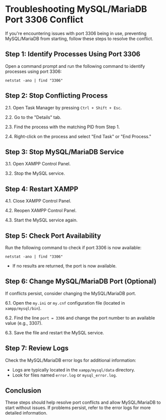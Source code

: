 # Troubleshooting MySQL/MariaDB Port 3306 Conflict

If you're encountering issues with port 3306 being in use, preventing MySQL/MariaDB from starting, follow these steps to resolve the conflict.

## Step 1: Identify Processes Using Port 3306

Open a command prompt and run the following command to identify processes using port 3306:  

`netstat -ano | find "3306"`  

## Step 2: Stop Conflicting Process

2.1. Open Task Manager by pressing `Ctrl + Shift + Esc`.

2.2. Go to the "Details" tab.

2.3. Find the process with the matching PID from Step 1.

2.4. Right-click on the process and select "End Task" or "End Process."
## Step 3: Stop MySQL/MariaDB Service

3.1. Open XAMPP Control Panel.

3.2. Stop the MySQL service.

## Step 4: Restart XAMPP

4.1. Close XAMPP Control Panel.

4.2. Reopen XAMPP Control Panel.

4.3. Start the MySQL service again.

## Step 5: Check Port Availability

Run the following command to check if port 3306 is now available:  

`netstat -ano | find "3306"`  
- If no results are returned, the port is now available.  

## Step 6: Change MySQL/MariaDB Port (Optional)

If conflicts persist, consider changing the MySQL/MariaDB port.

6.1. Open the `my.ini` or `my.cnf` configuration file (located in `xampp/mysql/bin`).

6.2. Find the line `port = 3306` and change the port number to an available value (e.g., 3307).

6.3. Save the file and restart the MySQL service.

## Step 7: Review Logs

Check the MySQL/MariaDB error logs for additional information:

- Logs are typically located in the `xampp/mysql/data` directory.
- Look for files named `error.log` or `mysql_error.log`.

## Conclusion

These steps should help resolve port conflicts and allow MySQL/MariaDB to start without issues. If problems persist, refer to the error logs for more detailed information.

